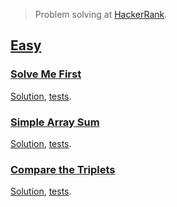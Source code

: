 > Problem solving at [HackerRank](https://www.hackerrank.com/domains/algorithms).

## [Easy](https://www.hackerrank.com/domains/algorithms?filters%5Bdifficulty%5D%5B%5D=easy)

### [Solve Me First](https://www.hackerrank.com/challenges/solve-me-first/problem)

[Solution](easy/solve-me-first/main.go), [tests](easy/solve-me-first/main_test.go).

### [Simple Array Sum](https://www.hackerrank.com/challenges/simple-array-sum/problem)

[Solution](easy/simple-array-sum/main.go), [tests](easy/simple-array-sum/main_test.go).

### [Compare the Triplets](https://www.hackerrank.com/challenges/compare-the-triplets/problem)

[Solution](easy/compare-the-triplets/main.go), [tests](easy/compare-the-triplets/main_test.go).
